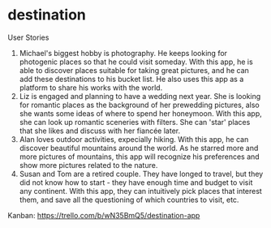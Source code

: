 # destination

User Stories

1. Michael's biggest hobby is photography. He keeps looking for photogenic places so that he could visit someday. With this app, he is able to discover places suitable for taking great pictures, and he can add these destinations to his bucket list. He also uses this app as a platform to share his works with the world. 
2. Liz is engaged and planning to have a wedding next year. She is looking for romantic places as the background of her prewedding pictures, also she wants some ideas of where to spend her honeymoon. With this app, she can look up romantic sceneries with filters. She can 'star' places that she likes and discuss with her fiancée later.
3. Alan loves outdoor activities, expecially hiking. With this app, he can discover beautiful mountains around the world. As he starred more and more pictures of mountains, this app will recognize his preferences and show more pictures related to the nature.
4. Susan and Tom are a retired couple. They have longed to travel, but they did not know how to start - they have enough time and budget to visit any continent. With this app, they can intuitively pick places that interest them, and save all the questioning of which countries to visit, etc.

Kanban: https://trello.com/b/wN35BmQ5/destination-app
